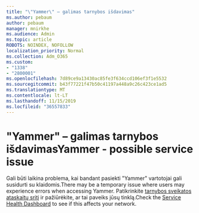 ```yaml
---
title: "\"Yammer\" – galimas tarnybos išdavimas"
ms.author: pebaum
author: pebaum
manager: mnirkhe
ms.audience: Admin
ms.topic: article
ROBOTS: NOINDEX, NOFOLLOW
localization_priority: Normal
ms.collection: Adm_O365
ms.custom:
- "1338"
- "2800001"
ms.openlocfilehash: 7d89ce9a13430ac85fe3f634ccd106ef3f1e5532
ms.sourcegitcommit: b43f77221f47b50c41197a448a9c26c423ce1ad5
ms.translationtype: MT
ms.contentlocale: lt-LT
ms.lasthandoff: 11/15/2019
ms.locfileid: "36557833"
---
```

# <a name="yammer---possible-service-issue"></a><span data-ttu-id="2118f-102">"Yammer" – galimas tarnybos išdavimas</span><span class="sxs-lookup"><span data-stu-id="2118f-102">Yammer - possible service issue</span></span>

<span data-ttu-id="2118f-103">Gali būti laikina problema, kai bandant pasiekti "Yammer" vartotojai gali susidurti su klaidomis.</span><span class="sxs-lookup"><span data-stu-id="2118f-103">There may be a temporary issue where users may experience errors when accessing Yammer.</span></span> <span data-ttu-id="2118f-104">Patikrinkite [tarnybos sveikatos ataskaitų sritį](https://admin.microsoft.com/AdminPortal/Home#/servicehealth) ir pažiūrėkite, ar tai paveiks jūsų tinklą.</span><span class="sxs-lookup"><span data-stu-id="2118f-104">Check the [Service Health Dashboard](https://admin.microsoft.com/AdminPortal/Home#/servicehealth) to see if this affects your network.</span></span>
